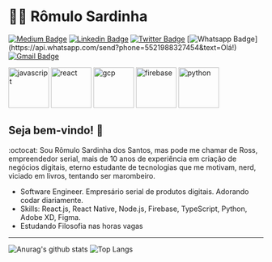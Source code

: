 # :man_technologist: Rômulo Sardinha

[![Medium Badge](https://img.shields.io/badge/-Medium-lightgrey?style=flat-square&logo=Medium&logoColor=white&link=https://medium.com/@romulosardinha)](https://medium.com/@romulosardinha)
[![Linkedin Badge](https://img.shields.io/badge/-LinkedIn-blue?style=flat-square&logo=Linkedin&logoColor=white&link=https://www.linkedin.com/in/romuloSardinha/)](https://www.linkedin.com/in/romuloSardinha/)
[![Twitter Badge](https://img.shields.io/badge/-Twitter-1ca0f1?style=flat-square&labelColor=1ca0f1&logo=twitter&logoColor=white&link=https://twitter.com/lgdbittencourt)](https://twitter.com/romulo_sardinha)
[![Whatsapp Badge](https://img.shields.io/badge/-Whatsapp-4CA143?style=flat-square&labelColor=4CA143&logo=whatsapp&logoColor=white&link=https://api.whatsapp.com/send?phone=5521988327454&text=Olá!)](https://api.whatsapp.com/send?phone=5521988327454&text=Olá!)
[![Gmail Badge](https://img.shields.io/badge/-Gmail-c14438?style=flat-square&logo=Gmail&logoColor=white&link=mailto:falecom.romulo.sardinha@gmail.com)](mailto:falecom.romulo.sardinha@gmail.com)

<div>
<img src="https://upload.wikimedia.org/wikipedia/commons/thumb/7/73/Javascript-736400_960_720.png/600px-Javascript-736400_960_720.png" height="80" alt='javascript'>
<img src="https://upload.wikimedia.org/wikipedia/commons/thumb/a/a7/React-icon.svg/1280px-React-icon.svg.png" height="80" alt='react'>
<img src="https://upload.wikimedia.org/wikipedia/commons/thumb/0/01/Google-cloud-platform.svg/512px-Google-cloud-platform.svg.png" height="80" alt='gcp'>
<img src="https://upload.wikimedia.org/wikipedia/commons/4/46/Touchicon-180.png" height="80" alt='firebase'>
<img src="https://upload.wikimedia.org/wikipedia/commons/thumb/c/c3/Python-logo-notext.svg/110px-Python-logo-notext.svg.png" height="80" alt='python'>
<div>

## Seja bem-vindo! 👋

:octocat: Sou Rômulo Sardinha dos Santos, mas pode me chamar de Ross, empreendedor serial, mais de 10 anos de experiência em criação de negócios digitais, eterno estudante de tecnologias que me motivam, nerd, viciado em livros, tentando ser marombeiro.

- Software Engineer. Empresário serial de produtos digitais. Adorando codar diariamente.
- Skills: React.js, React Native, Node.js, Firebase, TypeScript, Python, Adobe XD, Figma.
- Estudando Filosofia nas horas vagas

---

![Anurag's github stats](https://github-readme-stats.vercel.app/api?username=romulosardinha&count_private=true&show_icons=true&hide=contribs,prs&line_height=24)
![Top Langs](https://github-readme-stats.vercel.app/api/top-langs/?username=romulosardinha&hide=java,starlark&layout=compact&show_icons=true)
